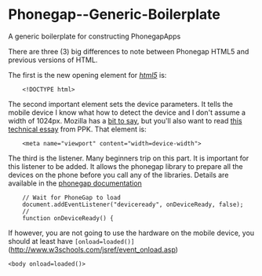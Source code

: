 # Phonegap--Generic-Boilerplate
A generic boilerplate for constructing PhonegapApps

There are three (3) big differences to note between Phonegap HTML5 and previous versions of HTML.

The first is the new opening element for [*html5*](http://www.w3schools.com/tags/tag_doctype.asp) is:

```
	<!DOCTYPE html>
```

The second important element sets the device parameters. It tells the mobile device I know what how to detect the device and I don't assume a width of 1024px. Mozilla has a [bit to say](https://developer.mozilla.org/en-US/docs/Mozilla/Mobile/Viewport_meta_tag), but you'll also want to read [this technical essay](http://www.quirksmode.org/blog/archives/2010/04/a_pixel_is_not.html) from PPK. That element is:

```
	<meta name="viewport" content="width=device-width">
```

The third is the listener. Many beginners trip on this part. It is important for this listener to be added. It allows the phonegap library to prepare all the devices on the phone before you call any of the libraries. Details are available in the [phonegap documentation](http://docs.phonegap.com/en/4.0.0/cordova_events_events.md.html#deviceready)

```
	// Wait for PhoneGap to load
	document.addEventListener("deviceready", onDeviceReady, false);
	//
	function onDeviceReady() {
```

If however, you are not going to use the hardware on the mobile device, you should at least have ``[onload=loaded()]``(http://www.w3schools.com/jsref/event_onload.asp)

```
<body onload=loaded()>
```